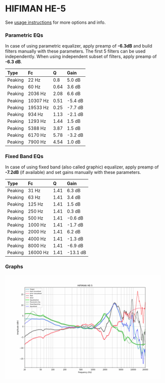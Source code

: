 # HIFIMAN HE-5
See [usage instructions](https://github.com/jaakkopasanen/AutoEq#usage) for more options and info.

### Parametric EQs
In case of using parametric equalizer, apply preamp of **-6.3dB** and build filters manually
with these parameters. The first 5 filters can be used independently.
When using independent subset of filters, apply preamp of **-6.3 dB**.

| Type    | Fc       |    Q | Gain    |
|:--------|:---------|:-----|:--------|
| Peaking | 22 Hz    | 0.8  | 5.0 dB  |
| Peaking | 60 Hz    | 0.64 | 3.6 dB  |
| Peaking | 2036 Hz  | 2.08 | 6.6 dB  |
| Peaking | 10307 Hz | 0.51 | -5.4 dB |
| Peaking | 19533 Hz | 0.25 | -7.7 dB |
| Peaking | 934 Hz   | 1.13 | -2.1 dB |
| Peaking | 1293 Hz  | 1.44 | 1.5 dB  |
| Peaking | 5388 Hz  | 3.87 | 1.5 dB  |
| Peaking | 6170 Hz  | 5.78 | -3.2 dB |
| Peaking | 7900 Hz  | 4.54 | 1.0 dB  |

### Fixed Band EQs
In case of using fixed band (also called graphic) equalizer, apply preamp of **-7.2dB**
(if available) and set gains manually with these parameters.

| Type    | Fc       |    Q | Gain     |
|:--------|:---------|:-----|:---------|
| Peaking | 31 Hz    | 1.41 | 6.3 dB   |
| Peaking | 63 Hz    | 1.41 | 3.4 dB   |
| Peaking | 125 Hz   | 1.41 | 1.5 dB   |
| Peaking | 250 Hz   | 1.41 | 0.3 dB   |
| Peaking | 500 Hz   | 1.41 | -0.6 dB  |
| Peaking | 1000 Hz  | 1.41 | -1.7 dB  |
| Peaking | 2000 Hz  | 1.41 | 6.2 dB   |
| Peaking | 4000 Hz  | 1.41 | -1.3 dB  |
| Peaking | 8000 Hz  | 1.41 | -6.9 dB  |
| Peaking | 16000 Hz | 1.41 | -13.1 dB |

### Graphs
![](./HIFIMAN%20HE-5.png)